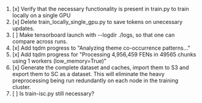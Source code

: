 1. [x] Verify that the necessary functionality is present in train.py to train locally on a single GPU
2.  [x] Delete train_locally_single_gpu.py to save tokens on unecessary updates.
3. [ ] Make tensorboard launch with --logdir ./logs, so that one can compare across runs.
4. [x] Add tqdm progress to "Analyzing theme co-occurrence patterns..."
5. [x] Add tqdm progress for "Processing 4,956,459 FENs in 49565 chunks using 1 workers (low_memory=True)"
6. [x] Generate the complete dataset and caches, import them to S3 and export them to SC as a dataset. This will eliminate the heavy preprocessing being run redundantly on each node in the training cluster.
7. [ ] Is train-isc.py still necessary?
